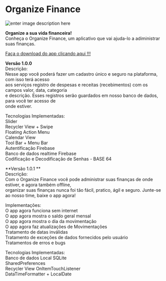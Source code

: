 # Organize Finance  
![enter image description here](https://lh3.googleusercontent.com/KuG1aupF5KcmhkPwHzKUCzieHET2rbqUCR7_ptNeAd5L_aFh_4MSbR3TZJAxfrvqTBJDy3agoQEBbzeJh19YCQbGyUPs8FmDUloc-RKEnpmI2ZdQc56hAwWVq9JH8aixSUfrf5r9aMGKuI9VBQEiNvg2IVFrhh7RUIzP6TsYXFbBwxjhyvJvlpcWKbsnI08tipaFlGLpm4UwNDQ_MKPS-TZZdIwPfpCpT7KsknEp_yw-IA5moL7aY_5mAW5LU8XA9MmGmgWGIw9YJ3vOmpqGr9IEYP1UGOAef5xQV2U_TXLDWv9g0IafM90kehwIEFz_NlyJkYmljR2oqSQnRpcVW7nwFPMkucx0KspN6AEhe1ISlS9EUpWdOCkDCKs-KeI2rG7oxdnMTQl7wFDXf_QAyjaYziNXnMJhWft5goEDz3OL3vziOf-zhds-TYRmFvhNxp7IiTeeChwG33_ZARXA1fqynUtKilSpt_3vSWdIxrXGjzatfrHv3TOglYLtcqJZbJ3abzBtdN_F7fSnA-tCZeL4L18F2g_rDHyuPJrKBTzEdRnOlpj0F0r5dunQPXlW0b5uhIrP5Gezti3ThpbHP0m5qV7X3B3tFkrTllI_Wi6thhmP0lvw3zjDgDJnkrVtlTXe6QExB8TQqq_49yNyMMCHRYm0NL-aAEhLn_591wz9du8cqWa6tEA7qBkX_w_tjlsYzOHej1xzthwGQ5zDnM7oS7arJ2EKwJsgOYCxxRkreNT9kjCLazkv_CTq6lveuU8cy4fFliUnqoe4bJ1DPo6ObpwRwJQZETG5IrBGy6zU9zq_UVN1A6mtxlDvnqP2kUhDnAL9REOkG4uJ_p59phyRiCD4j6oecp7034ePl_dR8qTCgV3qbimgvv9vq9zhrqlesgwYVnNoERPbKlYHg7fPMZN88CELH-vjULvAh7tT47Xu7tOUUSc6Nqtrz4xqFOacVkW1py4_I6TUXDC87g=w670-h339-no?authuser=0)  
  
**Organize a sua vida financeira!**  
Conheça o Organize Finance, um aplicativo que vai ajuda-lo a adiministrar suas finanças.  

[Faça o download do app clicando aqui !!!](https://drive.google.com/file/d/1o2RSJSt2TnJgRtuBbKfgaMrMj-yK5ekM/view?usp=sharing)

**Versão 1.0.0**  
Descrição:  
Nesse app você poderá fazer um cadastro único e seguro na plataforma, com isso terá acesso  
aos serviços registro de despesas e receitas (recebimentos) com os campos valor, data, categoria  
e descrição. Esses registros serão guardados em nosso banco de dados, para você ter acesso de  
onde estiver.  

Tecnologias Implementadas:  
Slider  
Recycler View + Swipe  
Floating Action Menu  
Calendar View  
Tool Bar + Menu Bar  
Autentificação Firebase  
Banco de dados realtime Firebase  
Codificação e Decodificação de Senhas - BASE 64  

**Versão 1.0.1 **  
Descrição:  
Com o Organize Finance você pode administrar suas finanças de onde estiver, e agora também offline,  
organizar suas finanças nunca foi tão fácil, pratico, ágil e seguro. Junte-se ao nosso time, baixe o app agora!

Implementações:  
O app agora funciona sem internet  
O app agora mostra o saldo geral mensal  
O app agora mostra o dia da movimentação  
O app agora faz atualizações de Movimentações  
Tratamento de datas inválidas  
Tratamento de exceções de dados fornecidos pelo usuário  
Tratamentos de erros e bugs  

Tecnologias Implementadas:  
Banco de dados Local SQLite  
SharedPreferences  
Recycler View OnItemTouchListener  
DataTimeFormatter + LocalDate  
